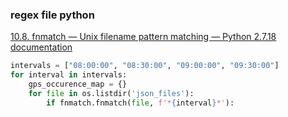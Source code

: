 ###  regex file python


[10.8. fnmatch — Unix filename pattern matching — Python 2.7.18 documentation](https://docs.python.org/2/library/fnmatch.html "10.8. fnmatch — Unix filename pattern matching — Python 2.7.18 documentation")


 

```python
intervals = ["08:00:00", "08:30:00", "09:00:00", "09:30:00"]
for interval in intervals:
    gps_occurence_map = {}
    for file in os.listdir('json_files'):
        if fnmatch.fnmatch(file, f'*{interval}*'):
```

